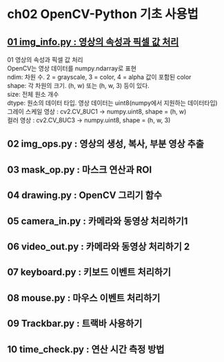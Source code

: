 # ch02 OpenCV-Python 기초 사용법

## [01 img_info.py : 영상의 속성과 픽셀 값 처리](https://github.com/MingyuKim-2933/OpenCV-self-study/blob/main/ch02/01%20img_info.py)
01 영상의 속성과 픽셀 값 처리<br>
OpenCV는 영상 데이터를 numpy.ndarray로 표현 <br>
ndim: 차원 수. 2 = grayscale, 3 = color, 4 = alpha 값이 포함된 color <br>
shape: 각 차원의 크기. (h, w) 또는 (h, w, 3) 등이 있다. <br>
size: 전체 원소 개수<br>
dtype: 원소의 데이터 타입. 영상 데이터는 uint8(numpy에서 지원하는 데이터타입) <br>
그레이 스케일 영상 : cv2.CV_8UC1 -> numpy.uint8, shape = (h, w) <br>
컬러 영상 : cv2.CV_8UC3 -> numpy.uint8, shape = (h, w, 3) <br>

## 02 img_ops.py : 영상의 생성, 복사, 부분 영상 추출

## 03 mask_op.py : 마스크 연산과 ROI

## 04 drawing.py : OpenCV 그리기 함수

## 05 camera_in.py : 카메라와 동영상 처리하기1

## 06 video_out.py : 카메라와 동영상 처리하기 2

## 07 keyboard.py : 키보드 이벤트 처리하기

## 08 mouse.py : 마우스 이벤트 처리하기

## 09 Trackbar.py : 트랙바 사용하기

## 10 time_check.py : 연산 시간 측정 방법
